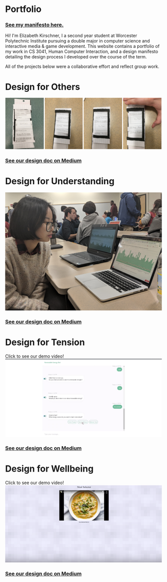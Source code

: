 # Portfolio
### [See my manifesto here.](https://elizabethkirschner.github.io/CS3041DesignManifesto/DesignManifesto) 

Hi! I'm Elizabeth Kirschner, I a second year student at Worcester Polytechnic Institute pursuing a double major in computer science and interactive media & game development.  This website contains a portfolio of my work in CS 3041, Human Computer Interaction, and a design manifesto detailing the design process I developed over the course of the term.

All of the projects below were a collaborative effort and reflect group work.

# Design for Others

![image](https://raw.githubusercontent.com/elizabethkirschner/CS3041DesignManifesto/master/Screenshot%202018-12-12%2021.08.33.png)

### [See our design doc on Medium](https://medium.com/@ethanlichang/design-for-others-e0a5da8331f8)

# Design for Understanding
![Tester Image](https://raw.githubusercontent.com/elizabethkirschner/CS3041DesignManifesto/master/IMG_20181113_185818.jpg)

### [See our design doc on Medium](https://medium.com/@elizabethekirschner/summary-bdada65d0ad1)

# Design for Tension
Click to see our demo video!
[![Design For Tension](https://raw.githubusercontent.com/elizabethkirschner/CS3041DesignManifesto/master/Screenshot%202018-12-12%2017.21.45.png)](https://www.youtube.com/watch?v=G2qqMcmWILE&feature=youtu.be)

### [See our design doc on Medium](https://medium.com/@elizabethekirschner/design-for-tension-3dab831bc893)

# Design for Wellbeing
Click to see our demo video!
[![Design for wellbeing](https://raw.githubusercontent.com/elizabethkirschner/CS3041DesignManifesto/master/Screenshot%202018-12-12%2021.12.13.png)](https://www.youtube.com/watch?v=M3CerGFKxnU)

### [See our design doc on Medium](https://medium.com/@elizabethekirschner/design-for-wel-9ce2a39378c)
